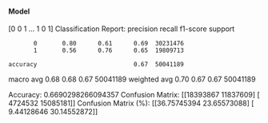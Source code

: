 #### Model
[0 0 1 ... 1 0 1]
Classification Report:
              precision    recall  f1-score   support

           0       0.80      0.61      0.69  30231476
           1       0.56      0.76      0.65  19809713

    accuracy                           0.67  50041189
   macro avg       0.68      0.68      0.67  50041189
weighted avg       0.70      0.67      0.67  50041189

Accuracy: 0.6690298266094357
Confusion Matrix:
[[18393867 11837609]
 [ 4724532 15085181]]
Confusion Matrix (%):
[[36.75745394 23.65573088]
 [ 9.44128646 30.14552872]]
